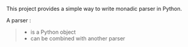 This project provides a simple way to write monadic parser in Python.

A parser :
> - is a Python object
> - can be combined with another parser